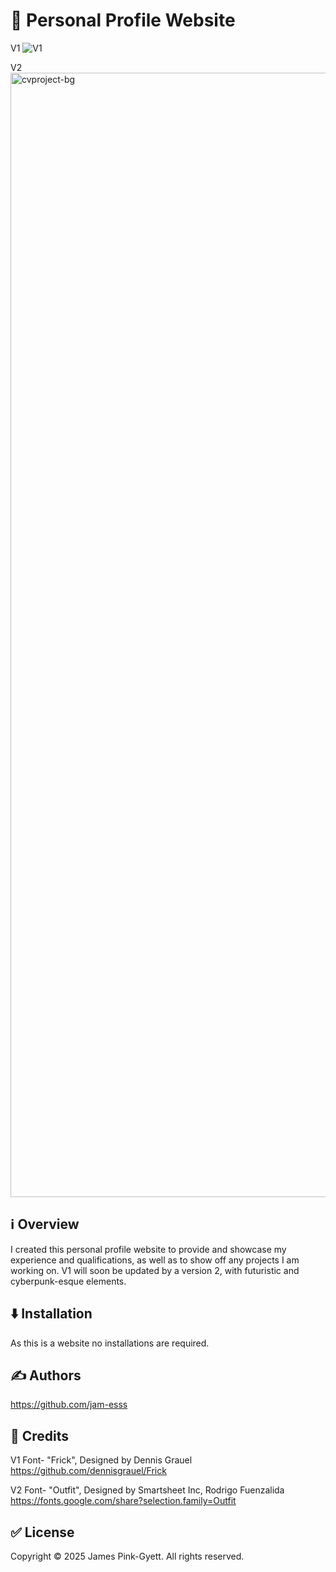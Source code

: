 # 📃 Personal Profile Website

V1
![V1](https://github.com/user-attachments/assets/d9aebc22-44eb-42b6-891a-bef594a048c2)

V2
<img width="2879" height="1799" alt="cvproject-bg" src="https://github.com/user-attachments/assets/db8debd8-d068-4faf-8684-77f41074e01a" />


## ℹ️ Overview

I created this personal profile website to provide and showcase my experience and qualifications, as well as to show off any projects I am working on.
V1 will soon be updated by a version 2, with futuristic and cyberpunk-esque elements.

## ⬇️ Installation

As this is a website no installations are required.

## ✍️ Authors

https://github.com/jam-esss

## 📃 Credits

V1 Font- "Frick", Designed by Dennis Grauel
https://github.com/dennisgrauel/Frick

V2 Font- "Outfit", Designed by Smartsheet Inc, Rodrigo Fuenzalida
https://fonts.google.com/share?selection.family=Outfit

## ✅ License

Copyright © 2025 James Pink-Gyett. All rights reserved.
